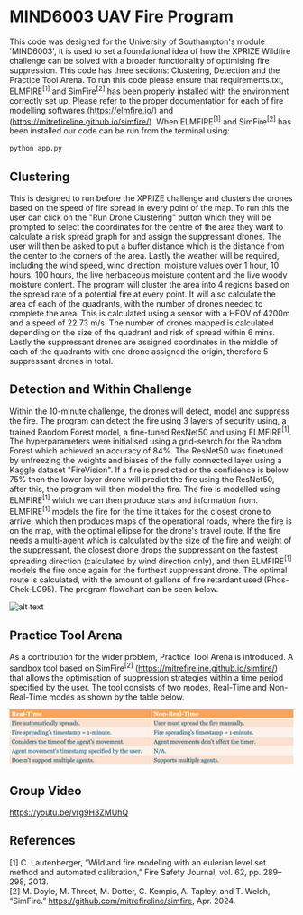 # MIND6003 UAV Fire Program
This code was designed for the University of Southampton's module 'MIND6003', it is used to set a foundational idea of how the XPRIZE Wildfire challenge can be solved with a broader functionality of optimising fire suppression. This code has three sections: Clustering, Detection and the Practice Tool Arena.
To run this code please ensure that requirements.txt, ELMFIRE<sup>[1]</sup> and SimFire<sup>[2]</sup> has been properly installed with the environment correctly set up. Please refer to the proper documentation for each of fire modelling softwares (https://elmfire.io/) and (https://mitrefireline.github.io/simfire/).
When ELMFIRE<sup>[1]</sup> and SimFire<sup>[2]</sup> has been installed our code can be run from the terminal using:

```bash
python app.py
```
## Clustering
This is designed to run before the XPRIZE challenge and clusters the drones based on the speed of fire spread in every point of the map. To run this the user can click on the "Run Drone Clustering" button which they will be prompted to select the coordinates for the centre of the area they want to calculate a risk spread graph for and assign the suppressant drones.
The user will then be asked to put a buffer distance which is the distance from the center to the corners of the area. Lastly the weather will be required, including the wind speed, wind direction, moisture values over 1 hour, 10 hours, 100 hours, the live herbaceous moisture content and the live woody moisture content.
The program will cluster the area into 4 regions based on the spread rate of a potential fire at every point. It will also calculate the area of each of the quadrants, with the number of drones needed to complete the area. This is calculated using a sensor with a HFOV of 4200m and a speed of 22.73 m/s. 
The number of drones mapped is calculated depending on the size of the quadrant and risk of spread within 6 mins. Lastly the suppressant drones are assigned coordinates in the middle of each of the quadrants with one drone assigned the origin, therefore 5 suppressant drones in total.

## Detection and Within Challenge
Within the 10-minute challenge, the drones will detect, model and suppress the fire. The program can detect the fire using 3 layers of security using, a trained Random Forest model, a fine-tuned ResNet50 and using ELMFIRE<sup>[1]</sup>. The hyperparameters were initialised using a grid-search for the Random Forest which achieved an accuracy of 84%. The ResNet50 was finetuned by unfreezing the weights and biases of the fully connected layer using a Kaggle dataset "FireVision". If a fire is predicted or the confidence is below 75% then the lower layer drone will predict the fire using the ResNet50, after this, the program will then model the fire. The fire is modelled using ELMFIRE<sup>[1]</sup> which we can then produce stats and information from. ELMFIRE<sup>[1]</sup> models the fire for the time it takes for the closest drone to arrive, which then produces maps of the operational roads, where the fire is on the map, with the optimal ellipse for the drone's travel route. If the fire needs a multi-agent which is calculated by the size of the fire and weight of the suppressant, the closest drone drops the suppressant on the fastest spreading direction (calculated by wind direction only), and then ELMFIRE<sup>[1]</sup> models the fire once again for the furthest suppressant drone. The optimal route is calculated, with the amount of gallons of fire retardant used (Phos-Chek-LC95). The program flowchart can be seen below.

![alt text](https://github.com/jhiltonjones/UAVFireProject/blob/main/images/Flowchart_FireProgram.png?raw=true)

## Practice Tool Arena
As a contribution for the wider problem, Practice Tool Arena is introduced. A sandbox tool based on SimFire<sup>[2]</sup> (https://mitrefireline.github.io/simfire/) that allows the optimisation of suppression strategies within a time period specified by the user.​ The tool consists of two modes, Real-Time and Non-Real-Time modes as shown by the table below.

![alt text](https://github.com/jhiltonjones/UAVFireProject/blob/main/images/Table_PracticeToolArena.png?raw=true)

## Group Video
https://youtu.be/vrg9H3ZMUhQ

## References
[1] C. Lautenberger, “Wildland fire modeling with an eulerian level set method and automated calibration,” Fire Safety Journal, vol. 62,
pp. 289–298, 2013.\
[2] M. Doyle, M. Threet, M. Dotter, C. Kempis, A. Tapley, and T. Welsh, “SimFire.” https://github.com/mitrefireline/simfire, Apr. 2024.